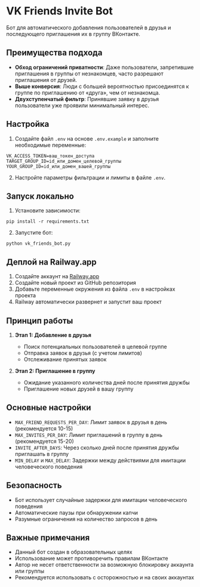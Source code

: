# VK Friends Invite Bot

Бот для автоматического добавления пользователей в друзья и последующего приглашения их в группу ВКонтакте.

## Преимущества подхода

- **Обход ограничений приватности**: Даже пользователи, запретившие приглашения в группы от незнакомцев, часто разрешают приглашения от друзей.
- **Выше конверсия**: Люди с большей вероятностью присоединятся к группе по приглашению от «друга», чем от незнакомца.
- **Двухступенчатый фильтр**: Принявшие заявку в друзья пользователи уже проявили минимальный интерес.

## Настройка

1. Создайте файл `.env` на основе `.env.example` и заполните необходимые переменные:
```
VK_ACCESS_TOKEN=ваш_токен_доступа
TARGET_GROUP_ID=id_или_домен_целевой_группы
YOUR_GROUP_ID=id_или_домен_вашей_группы
```

2. Настройте параметры фильтрации и лимиты в файле `.env`.

## Запуск локально

1. Установите зависимости:
```
pip install -r requirements.txt
```

2. Запустите бот:
```
python vk_friends_bot.py
```

## Деплой на Railway.app

1. Создайте аккаунт на [Railway.app](https://railway.app/)
2. Создайте новый проект из GitHub репозитория
3. Добавьте переменные окружения из файла `.env` в настройках проекта
4. Railway автоматически развернет и запустит ваш проект

## Принцип работы

1. **Этап 1: Добавление в друзья**
   - Поиск потенциальных пользователей в целевой группе
   - Отправка заявок в друзья (с учетом лимитов)
   - Отслеживание принятых заявок

2. **Этап 2: Приглашение в группу**
   - Ожидание указанного количества дней после принятия дружбы
   - Приглашение новых друзей в вашу группу

## Основные настройки

- `MAX_FRIEND_REQUESTS_PER_DAY`: Лимит заявок в друзья в день (рекомендуется 10-15)
- `MAX_INVITES_PER_DAY`: Лимит приглашений в группу в день (рекомендуется 15-20)
- `INVITE_AFTER_DAYS`: Через сколько дней после принятия дружбы приглашать в группу
- `MIN_DELAY` и `MAX_DELAY`: Задержки между действиями для имитации человеческого поведения

## Безопасность

- Бот использует случайные задержки для имитации человеческого поведения
- Автоматические паузы при обнаружении капчи
- Разумные ограничения на количество запросов в день

## Важные примечания

- Данный бот создан в образовательных целях
- Использование может противоречить правилам ВКонтакте
- Автор не несет ответственности за возможную блокировку аккаунта или группы
- Рекомендуется использовать с осторожностью и на своих аккаунтах
